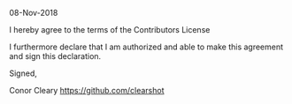 08-Nov-2018

I hereby agree to the terms of the Contributors License

I furthermore declare that I am authorized and able to make this
agreement and sign this declaration.

Signed,

Conor Cleary
https://github.com/clearshot
